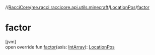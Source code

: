//[RacciCore](../../../index.md)/[me.racci.raccicore.api.utils.minecraft](../index.md)/[LocationPos](index.md)/[factor](factor.md)

# factor

[jvm]\
open override fun [factor](factor.md)(axis: [IntArray](https://kotlinlang.org/api/latest/jvm/stdlib/kotlin/-int-array/index.html)): [LocationPos](index.md)
